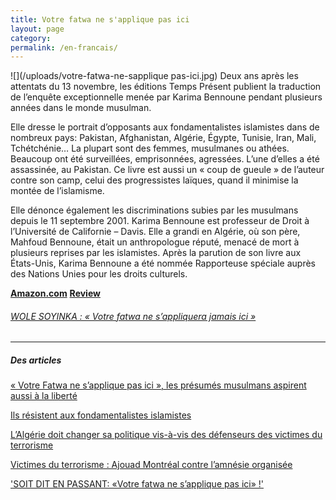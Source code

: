 ```yaml
---
title: Votre fatwa ne s'applique pas ici
layout: page
category:
permalink: /en-francais/
---
```

![](/uploads/votre-fatwa-ne-sapplique pas-ici.jpg) Deux ans après les attentats du 13 novembre, les éditions Temps Présent publient la traduction de l’enquête exceptionnelle menée par Karima Bennoune pendant plusieurs années dans le monde musulman.

Elle dresse le portrait d’opposants aux fondamentalistes islamistes dans de nombreux pays: Pakistan, Afghanistan, Algérie, Égypte, Tunisie, Iran, Mali, Tchétchénie… La plupart sont des femmes, musulmanes ou athées. Beaucoup ont été surveillées, emprisonnées, agressées. L’une d’elles a été assassinée, au Pakistan. Ce livre est aussi un « coup de gueule » de l’auteur contre son camp, celui des progressistes laïques, quand il minimise la montée de l’islamisme.

Elle dénonce également les discriminations subies par les musulmans depuis le 11 septembre 2001. Karima Bennoune est professeur de Droit à l’Université de Californie – Davis. Elle a grandi en Algérie, où son père, Mahfoud Bennoune, était un anthropologue réputé, menacé de mort à plusieurs reprises par les islamistes. Après la parution de son livre aux États-Unis, Karima Bennoune a été nommée Rapporteuse spéciale auprès des Nations Unies pour les droits culturels.

[**Amazon.com**](https://www.amazon.fr/Votre-fatwa-sapplique-pas-ici/dp/2916842535/ref=sr_1_1?s=books&ie=UTF8&qid=1507802227&sr=1-1&keywords=karima+bennoune) [**Review**](http://evene.lefigaro.fr/livres/livre/karima-bennoune-votre-fatwa-ne-s-applique-pas-ici-5099879.php)

###### [WOLE SOYINKA : « Votre fatwa ne s’appliquera jamais ici »](http://www.courrierdesafriques.net/2015/01/wole-soyinka-votre-fatwa-ne-sappliquera-jamais-ici)

---

##### Des articles

[« Votre Fatwa ne s’applique pas ici », les présumés musulmans aspirent aussi à la liberté](http://localhost:4000/journal/2017/10/26/Votre-Fatwa-sapplique-pas-ici-presumes-musulmans-aspirent-aussi-liberte/)

[Ils résistent aux fondamentalistes islamistes](/journal/2017/10/22/portraits-resistants-fondamentalistes-islamistes-radicalisation/)

[L’Algérie doit changer sa politique vis-à-vis des défenseurs des victimes du terrorisme](/articles/2015/03/21/karima-bennoune-l-algerie-doit-changer-sa-politique-vis-a-vis-des-defenseurs-des-victimes-du-terrorisme-20-03-2015-290308_109/)

[Victimes du terrorisme : Ajouad Montréal contre l’amnésie organisée](/articles/2015/03/20/victimes-du-terrorisme-ajouad-montreal-contre-l-amnesie-organisee/)

['SOIT DIT EN PASSANT: «Votre fatwa ne s’applique pas ici» !'](/journal/2017/10/26/soit-dit-en-passant-votre-fatwa-ne-s-applique-pas-ici/)
